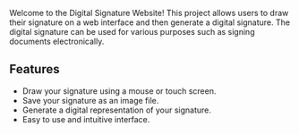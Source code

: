 Welcome to the Digital Signature Website! This project allows users to draw their signature on a web interface and then generate a digital signature. The digital signature can be used for various purposes such as signing documents electronically.


## Features

- Draw your signature using a mouse or touch screen.
- Save your signature as an image file.
- Generate a digital representation of your signature.
- Easy to use and intuitive interface.
